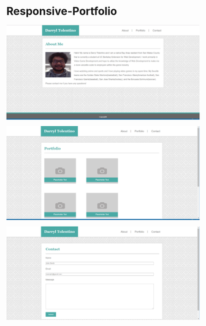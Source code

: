 # Responsive-Portfolio

![New Screenshot](assets/images/mediaquery-about-me.PNG "Basic Portfolio About Me Page with media query website screenshot")

![New Screenshot](assets/images/mediaquery-portfolio.PNG "Basic Portfolio About Me Page with media query website screenshot")

![New Screenshot](assets/images/mediaquery-contact.PNG "Basic Portfolio About Me Page with media query website screenshot")